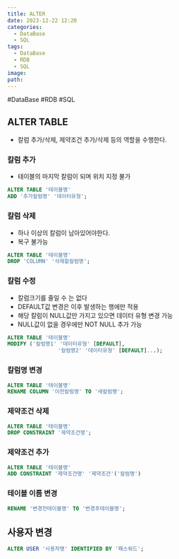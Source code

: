 ```yaml
---
title: ALTER
date: 2023-12-22 12:20
categories:
  - DataBase
  - SQL
tags:
  - DataBase
  - RDB
  - SQL
image: 
path:
---
```

#DataBase #RDB #SQL 

## ALTER TABLE

- 칼럼 추가/삭제, 제약조건 추가/삭제 등의 역할을 수행한다.

### 칼럼 추가

- 테이블의 마지막 칼럼이 되며 위치 지정 불가

```sql
ALTER TABLE '테이블명'
ADD '추가칼럼명' '데이터유형';
```

### 칼럼 삭제

- 하나 이상의 칼럼이 남아있어야한다.
- 복구 불가능

```sql
ALTER TABLE '테이블명'
DROP 'COLUMN' '삭제할칼럼명';
```

### 칼럼 수정

- 칼럼크기를 줄일 수 는 없다
- DEFAULT값 변경은 이후 발생하는 행에만 적용
- 해당 칼럼이 NULL값만 가지고 있으면 데이터 유형 변경 가능
- NULL값이 없을 경우에만 NOT NULL 추가 가능

```sql
ALTER TABLE '테이블명'
MODIFY ('칼럼명1' '데이터유형' [DEFAULT],
				'칼럼명2' '데이터유형' [DEFAULT]...);
```

### 칼럼명 변경

```sql
ALTER TABLE '테이블명'
RENAME COLUMN '이전칼럼명' TO '새칼럼명';
```

### 제약조건 삭제

```sql
ALTER TABLE '테이블명'
DROP CONSTRAINT '제약조건명';
```

### 제약조건 추가

```sql
ALTER TABLE '테이블명'
ADD CONSTRAINT '제약조건명' '제약조건'('칼럼명')
```

### 테이블 이름 변경

```sql
RENAME '변경전테이블명' TO '변경후테이블명';
```

## 사용자 변경
```sql
ALTER USER '사용자명' IDENTIFIED BY '패스워드';
```